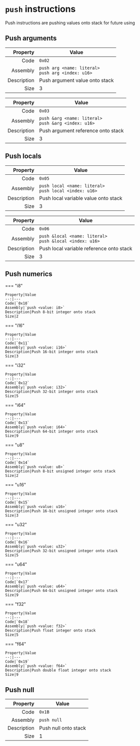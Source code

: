 # `push` instructions
Push instructions are pushing values onto stack for future using

## Push arguments

Property|Value
--:|---
Code|`0x02`
Assembly|`push arg <name: literal>`<br/>`push arg <index: u16>`
Description|Push argument value onto stack
Size|3

Property|Value
--:|---
Code|`0x03`
Assembly|`push &arg <name: literal>`<br/>`push &arg <index: u16>`
Description|Push argument reference onto stack
Size|3

## Push locals

Property|Value
--:|---
Code|`0x05`
Assembly|`push local <name: literal>`<br/>`push local <index: u16>`
Description|Push local variable value onto stack
Size|3

Property|Value
--:|---
Code|`0x06`
Assembly|`push &local <name: literal>`<br/>`push &local <index: u16>`
Description|Push local variable reference onto stack
Size|3

## Push numerics

=== "i8"

	Property|Value
	--:|---
	Code|`0x10`
	Assembly|`push <value: i8>`
	Description|Push 8-bit integer onto stack
	Size|2

=== "i16"

	Property|Value
	--:|---
	Code|`0x11`
	Assembly|`push <value: i16>`
	Description|Push 16-bit integer onto stack
	Size|3

=== "i32"

	Property|Value
	--:|---
	Code|`0x12`
	Assembly|`push <value: i32>`
	Description|Push 32-bit integer onto stack
	Size|5

=== "i64"

	Property|Value
	--:|---
	Code|`0x13`
	Assembly|`push <value: i64>`
	Description|Push 64-bit integer onto stack
	Size|9

=== "u8"

	Property|Value
	--:|---
	Code|`0x14`
	Assembly|`push <value: u8>`
	Description|Push 8-bit unsigned integer onto stack
	Size|2

=== "u16"

	Property|Value
	--:|---
	Code|`0x15`
	Assembly|`push <value: u16>`
	Description|Push 16-bit unsigned integer onto stack
	Size|3

=== "u32"

	Property|Value
	--:|---
	Code|`0x16`
	Assembly|`push <value: u32>`
	Description|Push 32-bit unsigned integer onto stack
	Size|5

=== "u64"

	Property|Value
	--:|---
	Code|`0x17`
	Assembly|`push <value: u64>`
	Description|Push 64-bit unsigned integer onto stack
	Size|9

=== "f32"

	Property|Value
	--:|---
	Code|`0x18`
	Assembly|`push <value: f32>`
	Description|Push float integer onto stack
	Size|5

=== "f64"

	Property|Value
	--:|---
	Code|`0x19`
	Assembly|`push <value: f64>`
	Description|Push double float integer onto stack
	Size|9

## Push null

Property|Value
--:|---
Code|`0x1B`
Assembly|`push null`
Description|Push null onto stack
Size|1